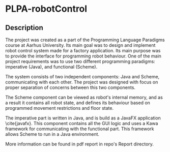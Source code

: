 <h1> PLPA-robotControl </h1>

<h2> Description </h2>

<p>The project was created as a part of the Programming Language Paradigms course at Aarhus University. 
Its main goal was to design and implement robot control system made for a factory application. 
Its main purpose was to provide the interface for programming robot behaviour. 
One of the main project requirements was to use two different programming paradigms: imperative (Java), and functional (Scheme).</p>

<p>The system consists of two independent components: Java and Scheme, communicating with each other. The project was designed with focus on proper separation of concerns between this two components. </p>

<p>The Scheme component can be viewed as robot's internal memory, and as a result it contains all robot state, and defines its behaviour
based on programmed movement restrictions and floor state.</p>

<p> The imperative part is written in Java, and is build as a JavaFX application \cite{javafx}. This component contains all the GUI logic
and uses a Kawa framework for communicating with the functional part. This framework allows Scheme to run in a Java environment. </p>

<p>More information can be found in pdf report in repo's Report directory.</p>


